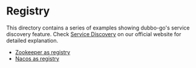 # Registry

This directory contains a series of examples showing dubbo-go's service discovery feature. Check [Service Discovery](https://dubbo-next.staged.apache.org/zh-cn/overview/mannual/golang-sdk/tutorial/service-discovery) on our official website for detailed explanation.

* [Zookeeper as registry](./zookeeper)
* [Nacos as registry](./nacos)
